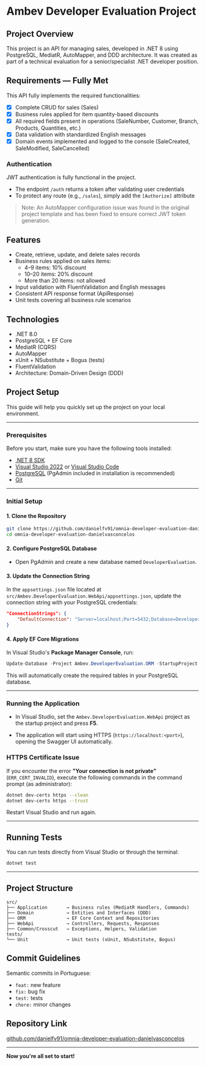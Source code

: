 
# Ambev Developer Evaluation Project

## Project Overview
This project is an API for managing sales, developed in .NET 8 using PostgreSQL, MediatR, AutoMapper, and DDD architecture. It was created as part of a technical evaluation for a senior/specialist .NET developer position.

## Requirements — Fully Met

This API fully implements the required functionalities:

- [x] Complete CRUD for sales (Sales)
- [x] Business rules applied for item quantity-based discounts
- [x] All required fields present in operations (SaleNumber, Customer, Branch, Products, Quantities, etc.)
- [x] Data validation with standardized English messages
- [x] Domain events implemented and logged to the console (SaleCreated, SaleModified, SaleCancelled)

### Authentication

JWT authentication is fully functional in the project.

- The endpoint `/auth` returns a token after validating user credentials
- To protect any route (e.g., `/sales`), simply add the `[Authorize]` attribute

> Note: An AutoMapper configuration issue was found in the original project template and has been fixed to ensure correct JWT token generation.

## Features
- Create, retrieve, update, and delete sales records
- Business rules applied on sales items:
  - 4–9 items: 10% discount
  - 10–20 items: 20% discount
  - More than 20 items: not allowed
- Input validation with FluentValidation and English messages
- Consistent API response format (ApiResponse)
- Unit tests covering all business rule scenarios

## Technologies
- .NET 8.0
- PostgreSQL + EF Core
- MediatR (CQRS)
- AutoMapper
- xUnit + NSubstitute + Bogus (tests)
- FluentValidation
- Architecture: Domain-Driven Design (DDD)

## Project Setup

This guide will help you quickly set up the project on your local environment.

---

### Prerequisites

Before you start, make sure you have the following tools installed:

- [.NET 8 SDK](https://dotnet.microsoft.com/download)
- [Visual Studio 2022](https://visualstudio.microsoft.com/downloads/) or [Visual Studio Code](https://code.visualstudio.com/)
- [PostgreSQL](https://www.postgresql.org/download/) (PgAdmin included in installation is recommended)
- [Git](https://git-scm.com/downloads)

---

### Initial Setup

#### 1. Clone the Repository

```bash
git clone https://github.com/danielfv91/omnia-developer-evaluation-danielvasconcelos.git
cd omnia-developer-evaluation-danielvasconcelos
```

#### 2. Configure PostgreSQL Database

- Open PgAdmin and create a new database named `DeveloperEvaluation`.

#### 3. Update the Connection String

In the `appsettings.json` file located at `src/Ambev.DeveloperEvaluation.WebApi/appsettings.json`, update the connection string with your PostgreSQL credentials:

```json
"ConnectionStrings": {
    "DefaultConnection": "Server=localhost;Port=5432;Database=DeveloperEvaluation;User Id=postgres;Password=your_password;"
}
```

#### 4. Apply EF Core Migrations

In Visual Studio's **Package Manager Console**, run:

```powershell
Update-Database -Project Ambev.DeveloperEvaluation.ORM -StartupProject Ambev.DeveloperEvaluation.WebApi
```

This will automatically create the required tables in your PostgreSQL database.

---

### Running the Application

- In Visual Studio, set the `Ambev.DeveloperEvaluation.WebApi` project as the startup project and press **F5**.

- The application will start using HTTPS (`https://localhost:<port>`), opening the Swagger UI automatically.

### HTTPS Certificate Issue

If you encounter the error **"Your connection is not private"** (`ERR_CERT_INVALID`), execute the following commands in the command prompt (as administrator):

```bash
dotnet dev-certs https --clean
dotnet dev-certs https --trust
```

Restart Visual Studio and run again.

---

## Running Tests

You can run tests directly from Visual Studio or through the terminal:

```bash
dotnet test
```

---

## Project Structure
```
src/
├── Application       → Business rules (MediatR Handlers, Commands)
├── Domain            → Entities and Interfaces (DDD)
├── ORM               → EF Core Context and Repositories
├── WebApi            → Controllers, Requests, Responses
├── Common/Crosscut   → Exceptions, Helpers, Validation
tests/
└── Unit              → Unit tests (xUnit, NSubstitute, Bogus)
```

## Commit Guidelines
Semantic commits in Portuguese:
- `feat:` new feature
- `fix:` bug fix
- `test:` tests
- `chore:` minor changes

## Repository Link
[github.com/danielfv91/omnia-developer-evaluation-danielvasconcelos](https://github.com/danielfv91/omnia-developer-evaluation-danielvasconcelos)

---

**Now you're all set to start!**